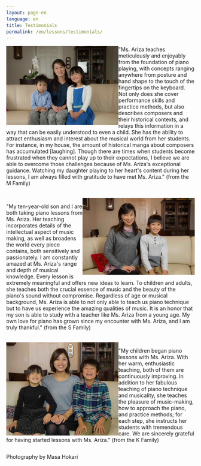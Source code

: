 ```yaml
---
layout: page-en
language: en
title: Testimonials
permalink: /en/lessons/testimonials/
---
```


<img class="float-left" src="/img/family-m-san.jpg" alt="" width="300px" style="float:left;">

"Ms. Ariza teaches meticulously and enjoyably from the foundation of piano playing, with concepts ranging anywhere from posture and hand shape to the touch of the fingertips on the keyboard. Not only does she cover performance skills and practice methods, but also describes composers and their historical contexts, and relays this information in a way that can be easily understood to even a child. She has the ability to attract enthusiasm and interest about the musical world from her students. For instance, in my house, the amount of historical manga about composers has accumulated [laughing]. Though there are times when students become frustrated when they cannot play up to their expectations, I believe we are able to overcome those challenges because of Ms. Ariza's exceptional guidance. Watching my daughter playing to her heart's content during her lessons, I am always filled with gratitude to have met Ms. Ariza." (from the M Family)

<br>

<img class="float-right" src="/img/family-s-san.jpg" alt="" width="300px" style="float:right;">

"My ten-year-old son and I are both taking piano lessons from Ms. Ariza. Her teaching incorporates details of the intellectual aspect of music making, as well as broadens the world every piece contains, both sensitively and passionately. I am constantly amazed at Ms. Ariza's range and depth of musical knowledge. Every lesson is extremely meaningful and offers new ideas to learn. To children and adults, she teaches both the crucial essence of music and the beauty of the piano's sound without compromise. Regardless of age or musical background, Ms. Ariza is able to not only able to teach us piano technique but to have us experience the amazing qualities of music. It is an honor that my son is able to study with a teacher like Ms. Ariza from a young age. My own love for piano has grown since my encounter with Ms. Ariza, and I am truly thankful." (from the S Family)

<br>

<img class="float-left" src="/img/family-k-san-cropped.jpg" alt="" width="300px" style="float:left;">

"My children began piano lessons with Ms. Ariza. With her warm, enthusiastic teaching, both of them are continuously improving. In addition to her fabulous teaching of piano technique and musicality, she teaches the pleasure of music-making, how to approach the piano, and practice methods; for each step, she instructs her students with tremendous care. We are sincerely grateful for having started lessons with Ms. Ariza." (from the K Family)


<p style="float:left; clear:both;" class="voltaire">Photography by Masa Hokari</p>

